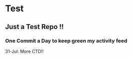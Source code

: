 # Test
## Just a Test Repo !!
### One Commit a Day to keep green my activity feed 

31-Jul: More CTD!!


